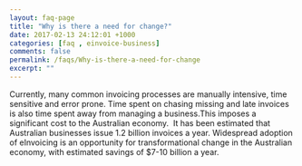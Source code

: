 ```yaml
---
layout: faq-page
title: "Why is there a need for change?"
date: 2017-02-13 24:12:01 +1000
categories: [faq , einvoice-business]
comments: false
permalink: /faqs/Why-is-there-a-need-for-change
excerpt: ""
---
```

Currently, many common invoicing processes are manually intensive, time sensitive and error prone. Time spent on chasing missing and late invoices is also time spent away from managing a business.This imposes a significant cost to the Australian economy.  It has been estimated that Australian businesses issue 1.2 billion invoices a year. Widespread adoption of eInvoicing is an opportunity for transformational change in the Australian economy, with estimated savings of $7-10 billion a year.
